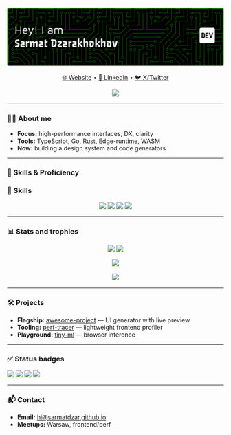 <!-- Gradient banner (SVG) -->
<p align="center">
  <img src="assets/github-header-banner.png" alt="banner" />
</p>

<!-- Quick links -->
<p align="center">
  <a href="https://sarmatdzar.github.io">🌐 Website</a> •
  <a href="https://linkedin.com/in/sarmatdzar">💼 LinkedIn</a> •
  <a href="https://twitter.com/sarmatdzar">🐦 X/Twitter</a>
</p>

<!-- Tech icons -->
<p align="center">
  <img src="https://skillicons.dev/icons?i=ts,react,nextjs,nodejs,python,go,docker,kubernetes,aws,postgres,redis,rust" />
</p>

---

### 👨‍💻 About me
- **Focus:** high-performance interfaces, DX, clarity  
- **Tools:** TypeScript, Go, Rust, Edge-runtime, WASM  
- **Now:** building a design system and code generators  

---

### 🚀 Skills & Proficiency
### 🧩 Skills

<p align="center">
  <img src="https://github-readme-tech-stack.vercel.app/api/cards?title=Frontend&lineCount=2&theme=radical&line1=typescript,typescript,95;react,react,95;nextdotjs,next.js,90" />
  <img src="https://github-readme-tech-stack.vercel.app/api/cards?title=Backend&lineCount=2&theme=radical&line1=node.js,node.js,90;go,go,80;rust,rust,75" />
  <img src="https://github-readme-tech-stack.vercel.app/api/cards?title=DevOps&lineCount=2&theme=radical&line1=docker,docker,85;kubernetes,kubernetes,80;aws,aws,80" />
  <img src="https://github-readme-tech-stack.vercel.app/api/cards?title=Databases&lineCount=2&theme=radical&line1=postgresql,postgresql,88;redis,redis,85" />
</p>


---

### 📊 Stats and trophies
<p align="center">
  <img src="https://github-readme-stats.vercel.app/api?username=sarmatdzar&show_icons=true&theme=radical" height="165" />
  <img src="https://github-readme-stats.vercel.app/api/top-langs/?username=sarmatdzar&layout=compact&theme=radical" height="165" />
</p>

<p align="center">
  <img src="https://github-readme-streak-stats.herokuapp.com/?user=sarmatdzar&theme=radical" height="165" />
</p>

<p align="center">
  <img src="https://github-profile-trophy.vercel.app/?username=sarmatdzar&theme=onedark&column=6" />
</p>

---

### 🛠 Projects
- **Flagship:** [awesome-project](https://github.com/sarmatdzar/awesome-project) — UI generator with live preview  
- **Tooling:** [perf-tracer](https://github.com/sarmatdzar/perf-tracer) — lightweight frontend profiler  
- **Playground:** [tiny-ml](https://github.com/sarmatdzar/tiny-ml) — browser inference  

---

### ✅ Status badges
<p>
  <img src="https://img.shields.io/badge/build-passing-00C853?style=for-the-badge" />
  <img src="https://img.shields.io/badge/coverage-94%25-2962FF?style=for-the-badge" />
  <img src="https://img.shields.io/badge/releases-auto-FF6D00?style=for-the-badge" />
  <img src="https://komarev.com/ghpvc/?username=sarmatdzar&color=blue&style=for-the-badge" />
</p>

---

### 📬 Contact
- **Email:** hi@sarmatdzar.github.io  
- **Meetups:** Warsaw, frontend/perf  
